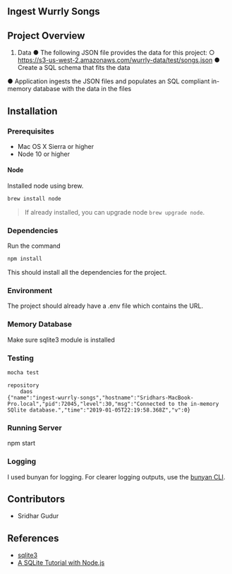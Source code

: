 Ingest Wurrly Songs
---

## Project Overview
1. Data
● The following JSON file provides the data for this project:
○ https://s3-us-west-2.amazonaws.com/wurrly-data/test/songs.json
● Create a SQL schema that fits the data

● Application ingests the JSON files and populates an SQL
compliant in-memory database with the data in the files

## Installation

### Prerequisites

- Mac OS X Sierra or higher
- Node 10 or higher

#### Node

Installed node using brew.
```bash
brew install node
```
> If already installed, you can upgrade node `brew upgrade node`.

### Dependencies

Run the command
```bash
npm install
```
This should install all the dependencies for the project.

### Environment

The project should already have a .env file which contains the URL.

### Memory Database

Make sure sqlite3 module is installed

### Testing

```bash
mocha test
```
```should see something output:
repository
    daos
{"name":"ingest-wurrly-songs","hostname":"Sridhars-MacBook-Pro.local","pid":72045,"level":30,"msg":"Connected to the in-memory SQlite database.","time":"2019-01-05T22:19:58.368Z","v":0}
```

### Running Server

npm start

### Logging
 I used bunyan for logging. For clearer logging outputs, use the [bunyan CLI](https://github.com/trentm/node-bunyan#cli-usage).


## Contributors
* Sridhar Gudur

## References
* [sqlite3](https://www.npmjs.com/package/sqlite3)
* [A SQLite Tutorial with Node.js](https://stackabuse.com/a-sqlite-tutorial-with-node-js/)
